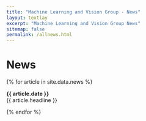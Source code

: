```yaml
---
title: "Machine Learning and Vision Group - News"
layout: textlay
excerpt: "Machine Learning and Vision Group News"
sitemap: false
permalink: /allnews.html
---
```


<h1 class='page-header'>
News
</h1>

{% for article in site.data.news %}
<p><b>{{ article.date }}</b><br>
{{ article.headline }}</p>
{% endfor %}

